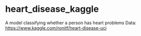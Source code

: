# heart_disease_kaggle
A model classifying whether a person has heart problems
Data: https://www.kaggle.com/ronitf/heart-disease-uci

